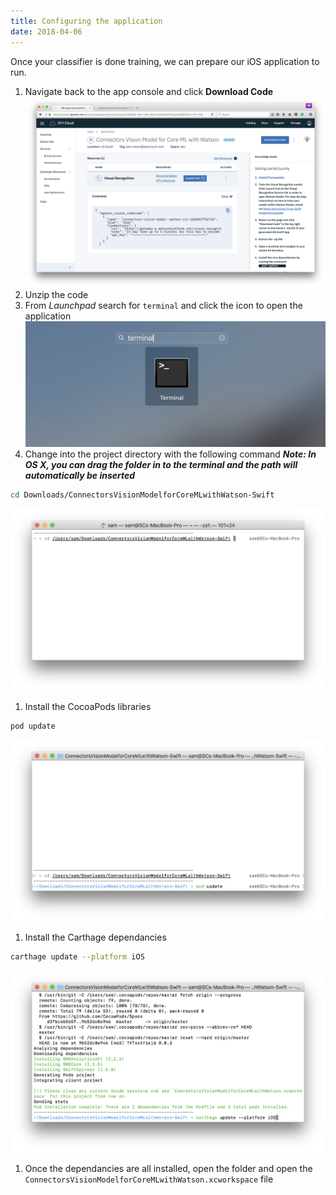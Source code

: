```yaml
---
title: Configuring the application
date: 2018-04-06
---
```


Once your classifier is done training, we can  prepare our iOS application to run.

1. Navigate back to the app console and click **Download Code**
![](../_images/console_launch_tool.png)
1. Unzip the code
1. From *Launchpad* search for `terminal` and click the icon to open the application
![](../_images/launchpad_terminal.png)
1. Change into the project directory with the following command ***Note: In OS X, you can drag the folder in to the terminal and the path will automatically be inserted***
```bash
cd Downloads/ConnectorsVisionModelforCoreMLwithWatson-Swift
```
![](../_images/console_cd_app.png)
1. Install the CocoaPods libraries
```bash
pod update
```
![](../_images/console_pod_update.png)
1. Install the Carthage dependancies
```bash
carthage update --platform iOS
```
![](../_images/console_cart_update.png)
1. Once the dependancies are all installed, open the folder and open the `ConnectorsVisionModelforCoreMLwithWatson.xcworkspace` file
